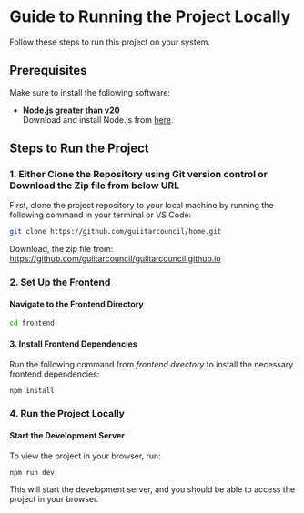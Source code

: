 # Guide to Running the Project Locally

Follow these steps to run this project on your system.

## Prerequisites

Make sure to install the following software:

- **Node.js greater than v20**  
  Download and install Node.js from [here](https://nodejs.org/en).

## Steps to Run the Project

### 1. Either Clone the Repository using Git version control or Download the Zip file from below URL

First, clone the project repository to your local machine by running the following command in your terminal or VS Code:
```bash
git clone https://github.com/guiitarcouncil/home.git
```

Download, the zip file from: https://github.com/guiitarcouncil/guiitarcouncil.github.io
### 2. Set Up the Frontend

#### Navigate to the Frontend Directory

```bash
cd frontend
```

#### 3. Install Frontend Dependencies

Run the following command from *frontend directory* to install the necessary frontend dependencies:
```bash
npm install
```

### 4. Run the Project Locally

#### Start the Development Server

To view the project in your browser, run:
```bash
npm run dev
```

This will start the development server, and you should be able to access the project in your browser.
